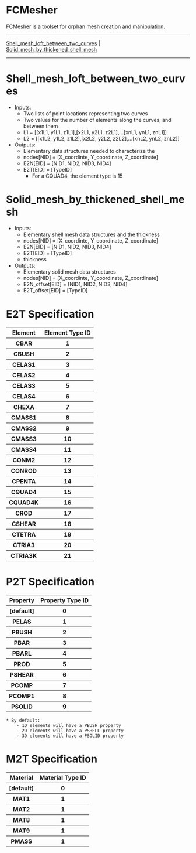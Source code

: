 FCMesher
========

FCMesher is a toolset for orphan mesh creation and manipulation.

---

[Shell_mesh_loft_between_two_curves](#shell_mesh_loft_between_two_curve) |
[Solid_mesh_by_thickened_shell_mesh](#solid_mesh_by_thickened_shell_mesh)

---

# Shell_mesh_loft_between_two_curves

* Inputs:
    - Two lists of point locations representing two curves
    - Two values for the number of elements along the curves, and between them
    - L1 = [[x1L1, y1L1, z1L1],[x2L1, y2L1, z2L1],...[xnL1, ynL1, znL1]]
    - L2 = [[x1L2, y1L2, z1L2],[x2L2, y2L2, z2L2],...[xnL2, ynL2, znL2]]
* Outputs:
    - Elementary data structures needed to characterize the 
    - nodes[NID] = [X_coordinte, Y_coordinate, Z_coordinate]
    - E2N[EID] = [NID1, NID2, NID3, NID4]
    - E2T[EID] = [TypeID] 
        - For a CQUAD4, the element type is 15

# Solid_mesh_by_thickened_shell_mesh

* Inputs:
    - Elementary shell mesh data structures and the thickness
    - nodes[NID] = [X_coordinte, Y_coordinate, Z_coordinate]
    - E2N[EID] = [NID1, NID2, NID3, NID4]
    - E2T[EID] = [TypeID] 
    - thickness
* Outputs:
    - Elementary solid mesh data structures
    - nodes[NID] = [X_coordinte, Y_coordinate, Z_coordinate]
    - E2N_offset[EID] = [NID1, NID2, NID3, NID4]
    - E2T_offset[EID] = [TypeID] 

# E2T Specification
<table>
    <tr><th><b>Element</b></th><th><b> Element Type ID </b></th></tr>
    <tr><th>   CBAR       </th><th>            1           </th></tr>
    <tr><th>   CBUSH      </th><th>            2           </th></tr>
    <tr><th>   CELAS1     </th><th>            3           </th></tr>
    <tr><th>   CELAS2     </th><th>            4           </th></tr>
    <tr><th>   CELAS3     </th><th>            5           </th></tr>
    <tr><th>   CELAS4     </th><th>            6           </th></tr>
    <tr><th>   CHEXA      </th><th>            7           </th></tr>
    <tr><th>   CMASS1     </th><th>            8           </th></tr>
    <tr><th>   CMASS2     </th><th>            9           </th></tr>
    <tr><th>   CMASS3     </th><th>            10          </th></tr>
    <tr><th>   CMASS4     </th><th>            11          </th></tr>
    <tr><th>   CONM2      </th><th>            12          </th></tr>
    <tr><th>   CONROD     </th><th>            13          </th></tr>
    <tr><th>   CPENTA     </th><th>            14          </th></tr>
    <tr><th>   CQUAD4     </th><th>            15          </th></tr>
    <tr><th>   CQUAD4K    </th><th>            16          </th></tr>
    <tr><th>   CROD       </th><th>            17          </th></tr>
    <tr><th>   CSHEAR     </th><th>            18          </th></tr>
    <tr><th>   CTETRA     </th><th>            19          </th></tr>
    <tr><th>   CTRIA3     </th><th>            20          </th></tr>
    <tr><th>   CTRIA3K    </th><th>            21          </th></tr>
</table>

# P2T Specification
<table>
    <tr><th><b> Property </b></th><th><b> Property Type ID </b></th></tr>
    <tr><th>   [default]       </th><th>         0             </th></tr>
    <tr><th>     PELAS         </th><th>         1             </th></tr>
    <tr><th>     PBUSH         </th><th>         2             </th></tr>
    <tr><th>     PBAR          </th><th>         3             </th></tr>
    <tr><th>     PBARL         </th><th>         4             </th></tr>
    <tr><th>     PROD          </th><th>         5             </th></tr>
    <tr><th>     PSHEAR        </th><th>         6             </th></tr>
    <tr><th>     PCOMP         </th><th>         7             </th></tr>
    <tr><th>     PCOMP1        </th><th>         8             </th></tr>
    <tr><th>     PSOLID        </th><th>         9             </th></tr>
</table>

    * By default:
        - 1D elements will have a PBUSH property
        - 2D elements will have a PSHELL property
        - 3D elements will have a PSOLID property

# M2T Specification
<table>
    <tr><th><b>  Material  </b></th><th><b>Material Type ID</b></th></tr>
    <tr><th>   [default]       </th><th>         0             </th></tr>
    <tr><th>     MAT1          </th><th>         1             </th></tr>
    <tr><th>     MAT2          </th><th>         1             </th></tr>
    <tr><th>     MAT8          </th><th>         1             </th></tr>
    <tr><th>     MAT9          </th><th>         1             </th></tr>
    <tr><th>     PMASS         </th><th>         1             </th></tr>
</table>
